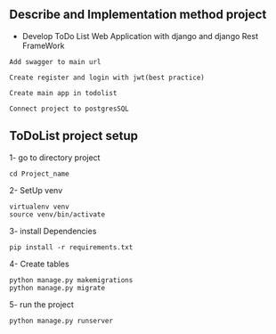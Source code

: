 ## Describe and Implementation method project


* Develop ToDo List Web Application with django and django Rest FrameWork


```
Add swagger to main url
```

```
Create register and login with jwt(best practice)

```

```
Create main app in todolist 
```

```
Connect project to postgresSQL
```


## ToDoList project setup

1- go to directory project
```
cd Project_name
```

2- SetUp venv
```
virtualenv venv
source venv/bin/activate
```

3- install Dependencies
```
pip install -r requirements.txt
```

4- Create tables
```
python manage.py makemigrations
python manage.py migrate
```

5- run the project
```
python manage.py runserver
```
